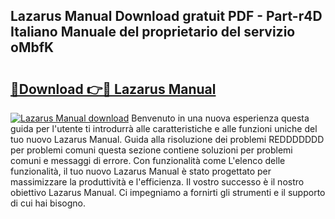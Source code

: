 ## Lazarus Manual Download gratuit PDF - Part-r4D Italiano Manuale del proprietario del servizio oMbfK

# <h2><a href="http://dfcq2l1.blite.top/?on=Lazarus+Manual">🔗Download 👉🔴 Lazarus Manual</a></h2>

[![Lazarus Manual download](https://i.imgur.com/lujVjoI.png)](http://dfcq2l1.blite.top/?on=Lazarus+Manual)
Benvenuto in una nuova esperienza questa guida per l'utente ti introdurrà alle caratteristiche e alle funzioni uniche del tuo nuovo Lazarus Manual. Guida alla risoluzione dei problemi REDDDDDDD per problemi comuni questa sezione contiene soluzioni per problemi comuni e messaggi di errore. Con funzionalità come L'elenco delle funzionalità, il tuo nuovo Lazarus Manual è stato progettato per massimizzare la produttività e l'efficienza. Il vostro successo è il nostro obiettivo Lazarus Manual. Ci impegniamo a fornirti gli strumenti e il supporto di cui hai bisogno.
